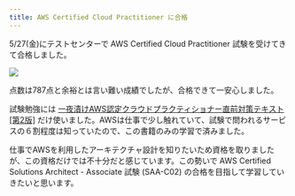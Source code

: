 ```yaml
---
title: AWS Certified Cloud Practitioner に合格
---
```

5/27(金)にテストセンターで AWS Certified Cloud Practitioner 試験を受けてきて合格しました。

![](https://lh4.googleusercontent.com/k5xNVYJuDthLGl5RSxXRhsMzUPkygbBXbCHXYS3OOG-CYA13QEPWcvFiSPtj7Tc2xGgst9wMfgE1lBjzjTlQgFpEmJBJ9hWiYkCzhi44oxWUe1aCvcAmCo6_ASdNxkXvAWOPFMV9u4mYXUfXhVh1kA)

点数は787点と余裕とは言い難い成績でしたが、合格できて一安心しました。

試験勉強には [一夜漬けAWS認定クラウドプラクティショナー直前対策テキスト\[第2版\]](https://www.amazon.co.jp/dp/4798067156) だけ使いました。AWSは仕事で少し触れていて、試験で問われるサービスの６割程度は知っていたので、この書籍のみの学習で済みました。

仕事でAWSを利用したアーキテクチャ設計を知りたいため資格を取りましたが、この資格だけでは不十分だと感じています。この勢いで AWS Certified Solutions Architect - Associate 試験 (SAA-C02) の合格を目指して学習していきたいと思います。
